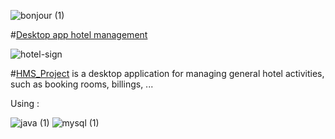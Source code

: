 

![bonjour (1)](https://user-images.githubusercontent.com/100168104/235526952-ba3a4598-f9eb-414f-a283-c491f33b4c65.png)

#[Desktop app hotel management](#)

  ![hotel-sign](https://user-images.githubusercontent.com/100168104/235477270-ab518933-8a18-4286-b3e2-689922458a50.png)

#[HMS_Project](#) is a desktop application for managing general hotel activities, such as booking rooms, billings, ...

Using :                   

![java (1)](https://user-images.githubusercontent.com/100168104/235526961-cfd052ea-f4a1-4354-9491-66c3c891239e.png)
![mysql (1)](https://user-images.githubusercontent.com/100168104/235526963-b0109245-2fa6-4409-b311-adf9112cc56d.png)
